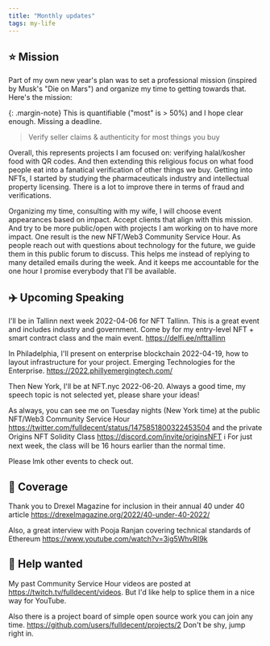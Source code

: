 ```yaml
---
title: "Monthly updates"
tags: my-life
---
```


## ⭐️ Mission

Part of my own new year's plan was to set a professional mission (inspired by Musk's "Die on Mars") and organize my time to getting towards that. Here's the mission:

{: .margin-note}
This is quantifiable ("most" is > 50%) and I hope clear enough. Missing a deadline.

> Verify seller claims & authenticity for most things you buy

Overall, this represents projects I am focused on: verifying halal/kosher food with QR codes. And then extending this religious focus on what food people eat into a fanatical verification of other things we buy. Getting into NFTs, I started by studying the pharmaceuticals industry and intellectual property licensing. There is a lot to improve there in terms of fraud and verifications.

Organizing my time, consulting with my wife, I will choose event appearances based on impact. Accept clients that align with this mission. And try to be more public/open with projects I am working on to have more impact. One result is the new NFT/Web3 Community Service Hour. As people reach out with questions about technology for the future, we guide them in this public forum to discuss. This helps me instead of replying to many detailed emails during the week. And it keeps me accountable for the one hour I promise everybody that I'll be available.


## ✈️ Upcoming Speaking

I'll be in Tallinn next week 2022-04-06 for NFT Tallinn. This is a great event and includes industry and government. Come by for my  entry-level NFT + smart contract class and the main event. https://delfi.ee/nfttallinn

In Philadelphia, I'll present on enterprise blockchain 2022-04-19, how to layout infrastructure for your project. Emerging Technologies for the Enterprise. https://2022.phillyemergingtech.com/

Then New York, I'll be at NFT.nyc 2022-06-20. Always a good time, my speech topic is not selected yet, please share your ideas!

As always, you can see me on Tuesday nights (New York time) at the public NFT/Web3 Community Service Hour https://twitter.com/fulldecent/status/1475851800322453504 and the private Origins NFT Solidity Class https://discord.com/invite/originsNFT ℹ️ For just next week, the class will be 16 hours earlier than the normal time.

Please lmk other events to check out.


## 📰 Coverage

Thank you to Drexel Magazine for inclusion in their annual 40 under 40 article https://drexelmagazine.org/2022/40-under-40-2022/

Also, a great interview with Pooja Ranjan covering technical standards of Ethereum https://www.youtube.com/watch?v=3ig5WhvRI9k


## 📌 Help wanted

My past Community Service Hour videos are posted at https://twitch.tv/fulldecent/videos. But I'd like help to splice them in a nice way for YouTube.

Also there is a project board of simple open source work you can join any time. https://github.com/users/fulldecent/projects/2 Don't be shy, jump right in.
